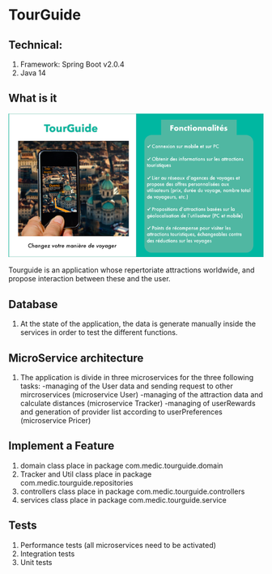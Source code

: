 # TourGuide
## Technical:

1. Framework: Spring Boot v2.0.4
2. Java 14

## What is it
![alt text](https://raw.githubusercontent.com/Kerbetth/OCR-08/feature/src/main/resources/tourguide_flyer.png "Presentation")

Tourguide is an application whose repertoriate attractions worldwide, and propose interaction between these and the user.
## Database
1. At the state of the application, the data is generate manually inside the services in order to test the different functions.

## MicroService architecture
1. The application is divide in three microservices for the three following tasks:
-managing of the User data and sending request to other mircroservices (microservice User)
-managing of the attraction data and calculate distances (microservice Tracker)
-managing of userRewards and generation of provider list according to userPreferences (microservice Pricer)

## Implement a Feature
1. domain class place in package com.medic.tourguide.domain
2. Tracker and Util class place in package com.medic.tourguide.repositories
3. controllers class place in package com.medic.tourguide.controllers
4. services class place in package com.medic.tourguide.service


## Tests
1. Performance tests (all microservices need to be activated)
2. Integration tests
3. Unit tests
